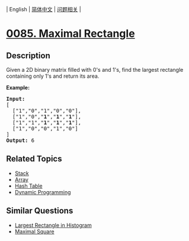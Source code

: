 
| English | [简体中文](README.md) | [问题相关](QUESTION.md) |
# [0085. Maximal Rectangle](https://leetcode-cn.com/problems/maximal-rectangle/)
## Description
<p>Given a 2D binary matrix filled with 0&#39;s and 1&#39;s, find the largest rectangle containing only 1&#39;s and return its area.</p>

<p><strong>Example:</strong></p>

<pre>
<strong>Input:</strong>
[
  [&quot;1&quot;,&quot;0&quot;,&quot;1&quot;,&quot;0&quot;,&quot;0&quot;],
  [&quot;1&quot;,&quot;0&quot;,&quot;<strong>1</strong>&quot;,&quot;<strong>1</strong>&quot;,&quot;<strong>1</strong>&quot;],
  [&quot;1&quot;,&quot;1&quot;,&quot;<strong>1</strong>&quot;,&quot;<strong>1</strong>&quot;,&quot;<strong>1</strong>&quot;],
  [&quot;1&quot;,&quot;0&quot;,&quot;0&quot;,&quot;1&quot;,&quot;0&quot;]
]
<strong>Output:</strong> 6
</pre>

## Related Topics
- [Stack](https://leetcode-cn.com/tag/stack)
- [Array](https://leetcode-cn.com/tag/array)
- [Hash Table](https://leetcode-cn.com/tag/hash-table)
- [Dynamic Programming](https://leetcode-cn.com/tag/dynamic-programming)
## Similar Questions
- [Largest Rectangle in Histogram](../0084/README_EN.md)
- [Maximal Square](../0221/README_EN.md)
